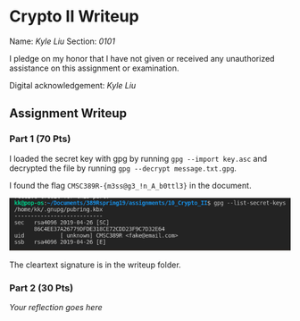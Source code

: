 # Crypto II Writeup

Name: *Kyle Liu*
Section: *0101*

I pledge on my honor that I have not given or received any unauthorized
assistance on this assignment or examination.

Digital acknowledgement: *Kyle Liu*

## Assignment Writeup

### Part 1 (70 Pts)

I loaded the secret key with gpg by running ```gpg --import key.asc``` and decrypted the file by running ```gpg --decrypt message.txt.gpg```.

I found the flag ```CMSC389R-{m3ss@g3_!n_A_b0ttl3}``` in the document.

![secret-keys](secret-keys.png)

The cleartext signature is in the writeup folder.

### Part 2 (30 Pts)

*Your reflection goes here*
